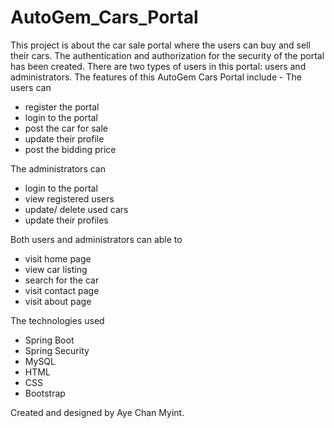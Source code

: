 # AutoGem_Cars_Portal

This project is about the car sale portal where the users can buy and sell their cars. The authentication and authorization for the security of the portal has been created. There are two types of users in this portal: users and administrators. The features of this AutoGem Cars Portal include -
The users can 
- register the portal
- login to the portal
- post the car for sale
- update their profile
- post the bidding price

The administrators can 
- login to the portal
- view registered users
- update/ delete used cars
- update their profiles

Both users and administrators can able to 
- visit home page
- view car listing
- search for the car
- visit contact page
- visit about page

The technologies used 
- Spring Boot
- Spring Security
- MySQL
- HTML
- CSS
- Bootstrap

Created and designed by Aye Chan Myint. 
